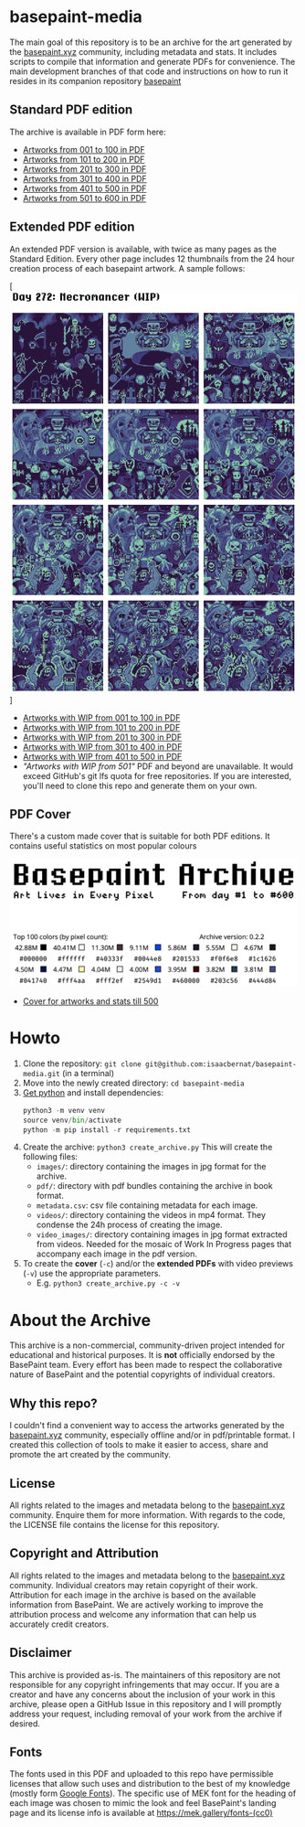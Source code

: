 # basepaint-media
The main goal of this repository is to be an archive for the art generated by the [basepaint.xyz](https://basepaint.xyz/) community, including metadata and stats. It includes scripts to compile that information and generate PDFs for convenience. The main development branches of that code and instructions on how to run it resides in its companion repository [basepaint](https://github.com/isaacbernat/basepaint)

## Standard PDF edition
The archive is available in PDF form here:

- [Artworks from 001 to 100 in PDF](https://github.com/isaacbernat/basepaint-media/blob/main/pdf/basepaint_archive_0001_to_0100.pdf)
- [Artworks from 101 to 200 in PDF](https://github.com/isaacbernat/basepaint-media/blob/main/pdf/basepaint_archive_0101_to_0200.pdf)
- [Artworks from 201 to 300 in PDF](https://github.com/isaacbernat/basepaint-media/blob/main/pdf/basepaint_archive_0201_to_0300.pdf)
- [Artworks from 301 to 400 in PDF](https://github.com/isaacbernat/basepaint-media/blob/main/pdf/basepaint_archive_0301_to_0400.pdf)
- [Artworks from 401 to 500 in PDF](https://github.com/isaacbernat/basepaint-media/blob/main/pdf/basepaint_archive_0401_to_0500.pdf)
- [Artworks from 501 to 600 in PDF](https://github.com/isaacbernat/basepaint-media/blob/main/pdf/basepaint_archive_0501_to_0600.pdf)

## Extended PDF edition
An extended PDF version is available, with twice as many pages as the Standard Edition. Every other page includes 12 thumbnails from the 24 hour creation process of each basepaint artwork. A sample follows:

[![Artwork WIP sample](https://github.com/isaacbernat/basepaint-media/blob/main/artwork_WIP_sample.png)]

- [Artworks with WIP from 001 to 100 in PDF](https://github.com/isaacbernat/basepaint-media/blob/main/pdf/basepaint_archive_0001_to_0100_with_WIP.pdf)
- [Artworks with WIP from 101 to 200 in PDF](https://github.com/isaacbernat/basepaint-media/blob/main/pdf/basepaint_archive_0101_to_0200_with_WIP.pdf)
- [Artworks with WIP from 201 to 300 in PDF](https://github.com/isaacbernat/basepaint-media/blob/main/pdf/basepaint_archive_0201_to_0300_with_WIP.pdf)
- [Artworks with WIP from 301 to 400 in PDF](https://github.com/isaacbernat/basepaint-media/blob/main/pdf/basepaint_archive_0301_to_0400_with_WIP.pdf)
- [Artworks with WIP from 401 to 500 in PDF](https://github.com/isaacbernat/basepaint-media/blob/main/pdf/basepaint_archive_0401_to_0500_with_WIP.pdf)
- _"Artworks with WIP from 501"_ PDF and beyond are unavailable. It would exceed GitHub's git lfs quota for free repositories. If you are interested, you'll need to clone this repo and generate them on your own.

## PDF Cover
There's a custom made cover that is suitable for both PDF editions. It contains useful statistics on most popular colours

[![Cover preview](https://github.com/isaacbernat/basepaint-media/blob/main/preview.png)](https://github.com/isaacbernat/basepaint-media/blob/main/basepaint_archive_0000_cover.pdf)

- [Cover for artworks and stats till 500](https://github.com/isaacbernat/basepaint-media/blob/main/pdf/basepaint_archive_0000_cover.pdf)

# Howto
1. Clone the repository: `git clone git@github.com:isaacbernat/basepaint-media.git` (in a terminal)
2. Move into the newly created directory: `cd basepaint-media`
3. [Get python](https://www.python.org/downloads/) and install dependencies:
    ```python
    python3 -m venv venv
    source venv/bin/activate
    python -m pip install -r requirements.txt
    ```
4. Create the archive: `python3 create_archive.py`
    This will create the following files:
    - `images/`: directory containing the images in jpg format for the archive.
    - `pdf/`: directory with pdf bundles containing the archive in book format.
    - `metadata.csv`: csv file containing metadata for each image.
    - `videos/`: directory containing the videos in mp4 format. They condense the 24h process of creating the image.
    - `video_images/`: directory containing images in jpg format extracted from videos. Needed for the mosaic of Work In Progress pages that accompany each image in the pdf version.
5. To create the **cover** (`-c`) and/or the **extended PDFs** with video previews (`-v`) use the appropriate parameters.
    - E.g. `python3 create_archive.py -c -v`

# About the Archive
This archive is a non-commercial, community-driven project intended for educational and historical purposes. It is **not** officially endorsed by the BasePaint team. Every effort has been made to respect the collaborative nature of BasePaint and the potential copyrights of individual creators.

## Why this repo?
I couldn't find a convenient way to access the artworks generated by the [basepaint.xyz](https://basepaint.xyz/) community, especially offline and/or in pdf/printable format. I created this collection of tools to make it easier to access, share and promote the art created by the community.

## License
All rights related to the images and metadata belong to the [basepaint.xyz](https://basepaint.xyz/) community. Enquire them for more information. With regards to the code, the LICENSE file contains the license for this repository.

## Copyright and Attribution
All rights related to the images and metadata belong to the [basepaint.xyz](https://basepaint.xyz/) community. Individual creators may retain copyright of their work. Attribution for each image in the archive is based on the available information from BasePaint. We are actively working to improve the attribution process and welcome any information that can help us accurately credit creators.

## Disclaimer
This archive is provided as-is. The maintainers of this repository are not responsible for any copyright infringements that may occur. If you are a creator and have any concerns about the inclusion of your work in this archive, please open a GitHub Issue in this repository and I will promptly address your request, including removal of your work from the archive if desired.

## Fonts
The fonts used in this PDF and uploaded to this repo have permissible licenses that allow such uses and distribution to the best of my knowledge (mostly form [Google Fonts](https://fonts.google.com/)). The specific use of MEK font for the heading of each image was chosen to mimic the look and feel BasePaint's landing page and its license info is available at https://mek.gallery/fonts-(cc0)
